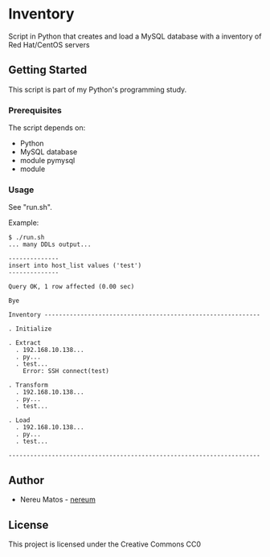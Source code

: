 # Inventory

Script in Python that creates and load a MySQL database with a inventory of Red Hat/CentOS servers

## Getting Started

This script is part of my Python's programming study.

### Prerequisites

The script depends on:

 * Python
 * MySQL database
 * module pymysql
 * module

### Usage

See "run.sh".

Example:
``` shell
$ ./run.sh
... many DDLs output...

--------------
insert into host_list values ('test')
--------------

Query OK, 1 row affected (0.00 sec)

Bye

Inventory ------------------------------------------------------------

. Initialize

. Extract
  . 192.168.10.138...
  . py...
  . test...
    Error: SSH connect(test)

. Transform
  . 192.168.10.138...
  . py...
  . test...

. Load
  . 192.168.10.138...
  . py...
  . test...

----------------------------------------------------------------------

```

## Author

* Nereu Matos - [nereum](https://github.com/nereum/)

## License

This project is licensed under the Creative Commons CC0
